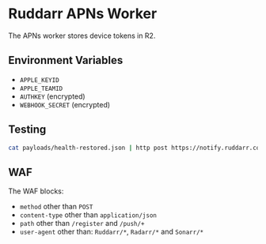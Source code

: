 # Ruddarr APNs Worker

The APNs worker stores device tokens in R2.

## Environment Variables

- `APPLE_KEYID`
- `APPLE_TEAMID`
- `AUTHKEY` (encrypted)
- `WEBHOOK_SECRET` (encrypted)

## Testing

```bash
cat payloads/health-restored.json | http post https://notify.ruddarr.com/{icloud-user-id} User-Agent:Radarr/1.0
```

## WAF

The WAF blocks:
- `method` other than `POST`
- `content-type` other than `application/json`
- `path` other than `/register` and `/push/+`
- `user-agent` other than: `Ruddarr/*`, `Radarr/*` and `Sonarr/*`
